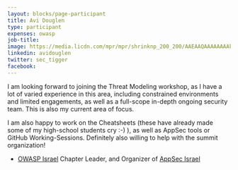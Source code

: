 ```yaml
---
layout: blocks/page-participant
title: Avi Douglen
type: participant
expenses: owasp
job-title:
image: https://media.licdn.com/mpr/mpr/shrinknp_200_200/AAEAAQAAAAAAAAkRAAAAJDkyZmFkMDRlLWMzZjAtNDk1Yy1hNDFiLTA2MTM2M2IzNzFhZA.jpg
linkedin: avidouglen
twitter: sec_tigger
facebook:
---
```


I am looking forward to joining the Threat Modeling workshop, as I have a lot of varied experience in this area, including constrained environments and limited engagements, as well as a full-scope in-depth ongoing security team. This is also my current area of focus.   

I am also happy to work on the Cheatsheets (these have already made some of my high-school students cry :-) ), as well as AppSec tools or GitHub Working-Sessions. Definitely also willing to help with the summit organization!


* [OWASP Israel](https://www.owasp.org/index.php/Israel) Chapter Leader, and Organizer of [AppSec Israel](https://www.owasp.org/index.php/AppSec_Israel_2016)


